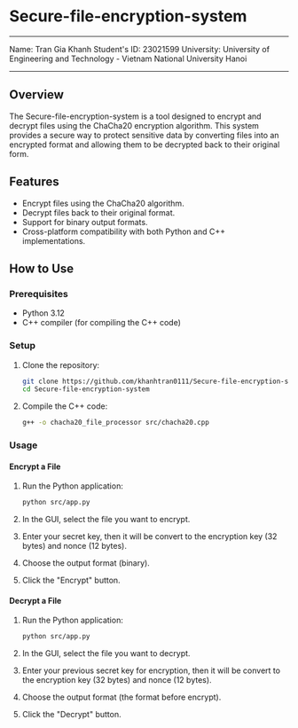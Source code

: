 # Secure-file-encryption-system
---
Name: Tran Gia Khanh
Student's ID: 23021599
University: University of Engineering and Technology - Vietnam National University Hanoi

---

## Overview
The Secure-file-encryption-system is a tool designed to encrypt and decrypt files using the ChaCha20 encryption algorithm. This system provides a secure way to protect sensitive data by converting files into an encrypted format and allowing them to be decrypted back to their original form.

## Features
- Encrypt files using the ChaCha20 algorithm.
- Decrypt files back to their original format.
- Support for binary output formats.
- Cross-platform compatibility with both Python and C++ implementations.

## How to Use

### Prerequisites
- Python 3.12
- C++ compiler (for compiling the C++ code)

### Setup
1. Clone the repository:
    ```sh
    git clone https://github.com/khanhtran0111/Secure-file-encryption-system.git
    cd Secure-file-encryption-system
    ```

2. Compile the C++ code:
    ```sh
    g++ -o chacha20_file_processor src/chacha20.cpp
    ```

### Usage

#### Encrypt a File
1. Run the Python application:
    ```sh
    python src/app.py
    ```

2. In the GUI, select the file you want to encrypt.
3. Enter your secret key, then it will be convert to the encryption key (32 bytes) and nonce (12 bytes).
4. Choose the output format (binary).
5. Click the "Encrypt" button.

#### Decrypt a File
1. Run the Python application:
    ```sh
    python src/app.py
    ```

2. In the GUI, select the file you want to decrypt.
3. Enter your previous secret key for encryption, then it will be convert to the encryption key (32 bytes) and nonce (12 bytes).
4. Choose the output format (the format before encrypt).
5. Click the "Decrypt" button.
